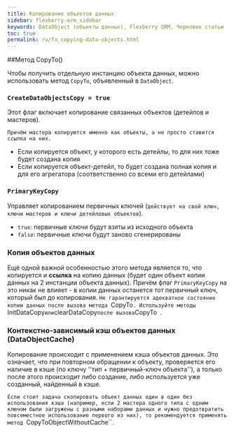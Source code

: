 ```yaml
---
title: Копирование объектов данных
sidebar: flexberry-orm_sidebar
keywords: DataObject (объекты данных), Flexberry ORM, Черновик статьи
toc: true
permalink: ru/fo_copying-data-objects.html
---
```

##Метод CopyTo()

Чтобы получить отдельную инстанцию объекта данных, можно использовать метод `CopyTo`, объявленный в `DataObject`.

### `CreateDataObjectsCopy = true`

Этот флаг включает копирование связанных объектов (детейлов и мастеров).

`Причём мастера копируются именно как объекты, а не просто ставится ссылка на них.` 

* Если копируется объект, у которого есть детейлы, то для них тоже будет создана копия
* Если копируется объект-детейл, то будет создана полная копия и для его агрегатора (соответственно со всеми его детейлами)

### `PrimaryKeyCopy`

Управляет копированием первичных ключей (`действует на свой ключ, ключи мастеров и ключи детейловых объектов`).

* ``true``: первичные ключи будут взяты из исходного объекта
* ``false``: первичные ключи будут заново сгенерированы

### Копия объектов данных

Ещё одной важной особенностью этого метода является то, что копируется и __ссылка__ на копию данных (будет один объект копии данных на 2 инстанции объекта данных). Причём флаг `PrimaryKeyCopy` на это никак не влияет - в копии данных останется тот первичный ключ, который был до копирования. `Не гарантируется адекватное состояние копии данных после вызова метода `CopyTo`. Используйте методы `InitDataCopy` или `clearDataCopy` после вызова `CopyTo` `.


### Контекстно-зависимый кэш объектов данных (DataObjectCache)

Копирование происходит с применением кэша объектов данных. Это означает, что при повторном обращении к объекту, проверяется его наличие в кэше (по ключу ''тип + первичный-ключ объекта''), а только после этого происходит либо создание, либо используется уже созданный, найденный в кэше.

`Если стоит задача скопировать объект данных один в один без использования кэша (например, если 2 мастера одного типа с одним ключом были загружены с разными наборами данных и нужно предотвратить повсеместное использование первого из них), то рекомендуется применять метод `CopyToObjectWithoutCache``.
